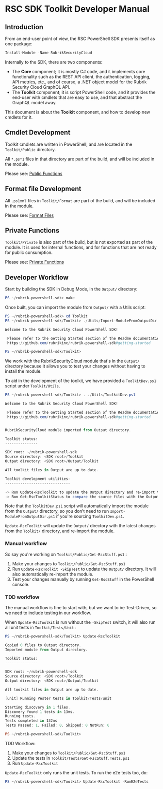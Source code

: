 # RSC SDK Toolkit Developer Manual

## Introduction

From an end-user point of view, the RSC PowerShell SDK presents itself
as one package:

```powershell
Install-Module -Name RubrikSecurityCloud
```

Internally to the SDK, there are two components:

- The **Core** component; it is mostly C# code, and it implements core
  functionality such as the REST API client, the authentication,
  logging, API metrics, etc., and of course, a .NET object model for the
  Rubrik Security Cloud GraphQL API.
- The **Toolkit** component; it is script PowerShell code, and
  it provides the end-user with cmdlets that are easy to use, and
  that abstract the GraphQL model away.

This document is about the **Toolkit** component, and how to develop
new cmdlets for it.

## Cmdlet Development

Toolkit cmdlets are written in PowerShell, and are located in the
`Toolkit/Public` directory.

All `*.ps*1` files in that directory are
part of the build, and will be included in the module.

Please see: [Public Functions](../Public/README.md)

## Format file Development

All `.ps1xml` files in `Toolkit/Format` are part of the build, and will
be included in the module.

Please see: [Format Files](../Format/README.md)

## Private Functions

`Toolkit/Private` is also part of the build, but is not exported as
part of the module. It is used for internal functions, and for
functions that are not ready for public consumption.

Please see: [Private Functions](../Private/README.md)

## Developer Workflow

Start by building the SDK in Debug Mode, in the `Output/` directory:

```powershell
PS ~/rubrik-powershell-sdk> make
```

Once built, you can import the module from `Output/` with a Utils script:

```powershell
PS ~/rubrik-powershell-sdk> cd Toolkit
PS ~/rubrik-powershell-sdk/Toolkit> ./Utils/Import-ModuleFromOutputDir.ps1

Welcome to the Rubrik Security Cloud PowerShell SDK!

 Please refer to the Getting Started section of the Readme documentation:
 https://github.com/rubrikinc/rubrik-powershell-sdk#getting-started

PS ~/rubrik-powershell-sdk/Toolkit>
```

We work with the RubrikSecurityCloud module that's in the `Output/` directory
because it allows you to test your changes without having to install the
module.

To aid in the development of the toolkit, we have provided a
`ToolkitDev.ps1` script under `Toolkit/Utils`.

```powershell
PS ~/rubrik-powershell-sdk/Toolkit> . ./Utils/ToolkitDev.ps1

Welcome to the Rubrik Security Cloud PowerShell SDK!

 Please refer to the Getting Started section of the Readme documentation:
 https://github.com/rubrikinc/rubrik-powershell-sdk#getting-started


RubrikSecurityCloud module imported from Output directory.

Toolkit status:
---------------

SDK root: ~/rubrik-powershell-sdk
Source directory: <SDK root>/Toolkit
Output directory: <SDK root>/Output/Toolkit

All toolkit files in Output are up to date.

Toolkit development utilities:
------------------------------

-> Run Update-RscToolkit to update the Output directory and re-import the module.
-> Run Get-RscToolkitStatus to compare the source files with the Output directory.
```

Note that the `ToolkitDev.ps1` script will automatically import the
module from the `Output/` directory, so you don't need to run
`Import-ModuleFromOutputDir.ps1` if you're sourcing `ToolkitDev.ps1`.

`Update-RscToolkit` will update the `Output/` directory with the latest
changes from the `Toolkit/` directory, and re-import the module.

### Manual workflow

So say you're working on `Toolkit/Public/Get-RscStuff.ps1` :

1. Make your changes to `Toolkit/Public/Get-RscStuff.ps1`
2. Run `Update-RscToolkit -SkipTest` to update the `Output/` directory.
   It will also automatically re-import the module.
3. Test your changes manually by running `Get-RscStuff` in the
   PowerShell console.

### TDD workflow

The manual workflow is fine to start with, but we want to
be Test-Driven, so we need to include testing in our workflow.

When `Update-RscToolkit` is run without the `-SkipTest` switch, it will
also run all unit tests in `Toolkit/Tests/Unit` :

```powershell
PS ~/rubrik-powershell-sdk/Toolkit> Update-RscToolkit

Copied 0 files to Output directory.
Imported module from Output directory.

Toolkit status:
---------------

SDK root: ~/rubrik-powershell-sdk
Source directory: <SDK root>/Toolkit
Output directory: <SDK root>/Output/Toolkit

All toolkit files in Output are up to date.

[unit] Running Pester tests in Toolkit/Tests/unit

Starting discovery in 1 files.
Discovery found 1 tests in 13ms.
Running tests.
Tests completed in 132ms
Tests Passed: 1, Failed: 0, Skipped: 0 NotRun: 0

PS ~/rubrik-powershell-sdk/Toolkit>
```

TDD Workflow:

1. Make your changes to `Toolkit/Public/Get-RscStuff.ps1`
2. Update the tests in `Toolkit/Tests/Get-RscStuff.Tests.ps1`
3. Run `Update-RscToolkit`

`Update-RscToolkit` only runs the unit tests. To run the e2e tests too, do:

```powershell
PS ~/rubrik-powershell-sdk/Toolkit> Update-RscToolkit -RunE2eTests
```
